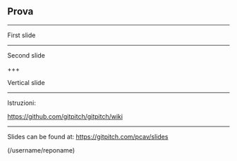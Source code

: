 ## Prova

---
First slide

---

Second slide

+++

Vertical slide

---
Istruzioni:

https://github.com/gitpitch/gitpitch/wiki

---
Slides can be found at:
https://gitpitch.com/pcav/slides

(/username/reponame)
